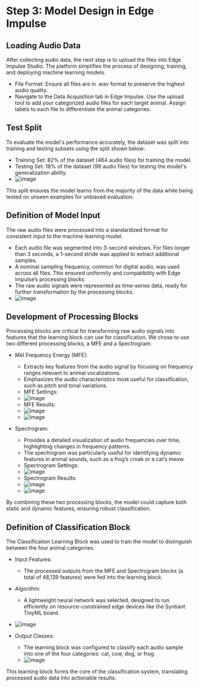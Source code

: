 # Step 3: Model Design in Edge Impulse

## Loading Audio Data
After collecting audio data, the next step is to upload the files into Edge Impulse Studio. The platform simplifies the process of designing, training, and deploying machine learning models.
- File Format: Ensure all files are in .wav format to preserve the highest audio quality.
- Navigate to the Data Acquisition tab in Edge Impulse. Use the upload tool to add your categorized audio files for each target animal. Assign labels to each file to differentiate the animal categories.

## Test Split
To evaluate the model's performance accurately, the dataset was split into training and testing subsets using the split shown below:
- Training Set: 82% of the dataset (464 audio files) for training the model.
- Testing Set: 18% of the dataset (99 audio files) for testing the model's generalization ability.
- ![image](https://github.com/user-attachments/assets/9755921d-a53e-478d-b530-2b4b78c3c3b6)

This split ensures the model learns from the majority of the data while being tested on unseen examples for unbiased evaluation.

## Definition of Model Input
The raw audio files were processed into a standardized format for consistent input to the machine learning model.
- Each audio file was segmented into 3-second windows. For files longer than 3 seconds, a 1-second stride was applied to extract additional samples.
- A nominal sampling frequency, common for digital audio, was used across all files. This ensured uniformity and compatibility with Edge Impulse’s processing blocks.
- The raw audio signals were represented as time-series data, ready for further transformation by the processing blocks.
- ![image](https://github.com/user-attachments/assets/b67e2824-9dab-46b1-ba52-656c2ee1a899)


## Development of Processing Blocks
Processing blocks are critical for transforming raw audio signals into features that the learning block can use for classification. We chose to use two different processing blocks, a MFE and a Spectrogram:
- Mel Frequency Energy (MFE):
  - Extracts key features from the audio signal by focusing on frequency ranges relevant to animal vocalizations.
  - Emphasizes the audio characteristics most useful for classification, such as pitch and tonal variations.
  - MFE Settings:
  - ![image](https://github.com/user-attachments/assets/e1c95835-73dc-4e88-9f8e-58ea795fedf9)
  - MFE Results:
  - ![image](https://github.com/user-attachments/assets/1f13955b-186d-45e9-b033-7033a032a97a)
  - ![image](https://github.com/user-attachments/assets/61f46946-6a9c-4d75-8a47-d943029f56cb)

- Spectrogram:
  - Provides a detailed visualization of audio frequencies over time, highlighting changes in frequency patterns.
  - The spectrogram was particularly useful for identifying dynamic features in animal sounds, such as a frog’s croak or a cat’s meow.
  - Spectrogram Settings:
  - ![image](https://github.com/user-attachments/assets/0bf6a5ea-db60-4555-9f2d-e4fb334ac3d3)
  - Spectrogram Results:
  - ![image](https://github.com/user-attachments/assets/04e7201b-e7f6-4940-b16f-064cc48fe2ff)
  - ![image](https://github.com/user-attachments/assets/b23aae83-3dbb-45bb-bc63-79998ae715b5)

By combining these two processing blocks, the model could capture both static and dynamic features, ensuring robust classification.

## Definition of Classification Block
The Classification Learning Block was used to train the model to distinguish between the four animal categories.
- Input Features:
  - The processed outputs from the MFE and Spectrogram blocks (a total of 48,139 features) were fed into the learning block.
- Algorithm:
  - A lightweight neural network was selected, designed to run efficiently on resource-constrained edge devices like the Syntiant TinyML board.
- ![image](https://github.com/user-attachments/assets/2f48d59e-cc5a-4416-a768-d9fca64b1cc1)

- Output Classes:
  - The learning block was configured to classify each audio sample into one of the four categories: cat, cow, dog, or frog.
  - ![image](https://github.com/user-attachments/assets/a3e66502-495c-4519-b40f-89f42d7442dd)

This learning block forms the core of the classification system, translating processed audio data into actionable results.
